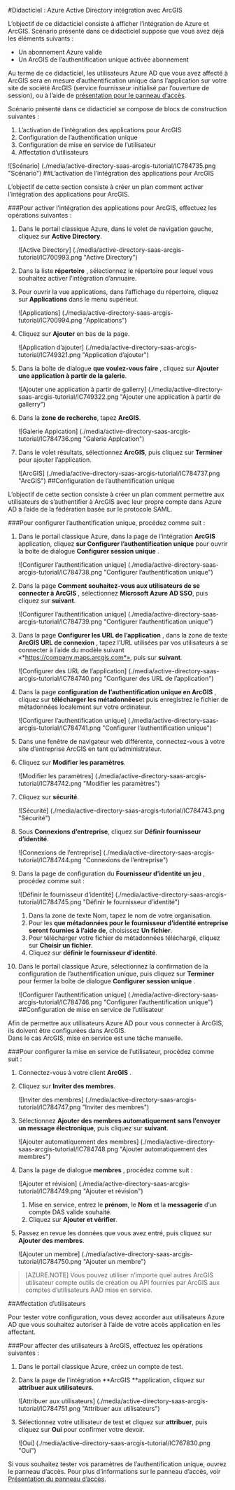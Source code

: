 <properties 
    pageTitle="Didacticiel : Azure Active Directory intégration avec ArcGIS | Microsoft Azure" 
    description="Découvrez comment utiliser ArcGIS avec Azure Active Directory pour activer l’authentification unique, la mise en service automatisé et bien plus encore !" 
    services="active-directory" 
    authors="jeevansd"  
    documentationCenter="na" 
    manager="femila"/>
<tags 
    ms.service="active-directory" 
    ms.devlang="na" 
    ms.topic="article" 
    ms.tgt_pltfrm="na" 
    ms.workload="identity" 
    ms.date="09/29/2016" 
    ms.author="jeedes" />

#<a name="tutorial-azure-active-directory-integration-with-arcgis"></a>Didacticiel : Azure Active Directory intégration avec ArcGIS

L’objectif de ce didacticiel consiste à afficher l’intégration de Azure et ArcGIS. Scénario présenté dans ce didacticiel suppose que vous avez déjà les éléments suivants :

-   Un abonnement Azure valide
-   Un ArcGIS de l’authentification unique activée abonnement

Au terme de ce didacticiel, les utilisateurs Azure AD que vous avez affecté à ArcGIS sera en mesure d’authentification unique dans l’application sur votre site de société ArcGIS (service fournisseur initialisé par l’ouverture de session), ou à l’aide de [présentation pour le panneau d’accès](active-directory-saas-access-panel-introduction.md).

Scénario présenté dans ce didacticiel se compose de blocs de construction suivantes :

1.  L’activation de l’intégration des applications pour ArcGIS
2.  Configuration de l’authentification unique
3.  Configuration de mise en service de l’utilisateur
4.  Affectation d’utilisateurs

![Scénario] (./media/active-directory-saas-arcgis-tutorial/IC784735.png "Scénario")
##<a name="enabling-the-application-integration-for-arcgis"></a>L’activation de l’intégration des applications pour ArcGIS

L’objectif de cette section consiste à créer un plan comment activer l’intégration des applications pour ArcGIS.

###<a name="to-enable-the-application-integration-for-arcgis-perform-the-following-steps"></a>Pour activer l’intégration des applications pour ArcGIS, effectuez les opérations suivantes :

1.  Dans le portail classique Azure, dans le volet de navigation gauche, cliquez sur **Active Directory**.

    ![Active Directory] (./media/active-directory-saas-arcgis-tutorial/IC700993.png "Active Directory")

2.  Dans la liste **répertoire** , sélectionnez le répertoire pour lequel vous souhaitez activer l’intégration d’annuaire.

3.  Pour ouvrir la vue applications, dans l’affichage du répertoire, cliquez sur **Applications** dans le menu supérieur.

    ![Applications] (./media/active-directory-saas-arcgis-tutorial/IC700994.png "Applications")

4.  Cliquez sur **Ajouter** en bas de la page.

    ![Application d’ajouter] (./media/active-directory-saas-arcgis-tutorial/IC749321.png "Application d’ajouter")

5.  Dans la boîte de dialogue **que voulez-vous faire** , cliquez sur **Ajouter une application à partir de la galerie**.

    ![Ajouter une application à partir de gallerry] (./media/active-directory-saas-arcgis-tutorial/IC749322.png "Ajouter une application à partir de gallerry")

6.  Dans la **zone de recherche**, tapez **ArcGIS**.

    ![Galerie Applcation] (./media/active-directory-saas-arcgis-tutorial/IC784736.png "Galerie Applcation")

7.  Dans le volet résultats, sélectionnez **ArcGIS**, puis cliquez sur **Terminer** pour ajouter l’application.

    ![ArcGIS] (./media/active-directory-saas-arcgis-tutorial/IC784737.png "ArcGIS")
##<a name="configuring-single-sign-on"></a>Configuration de l’authentification unique

L’objectif de cette section consiste à créer un plan comment permettre aux utilisateurs de s’authentifier à ArcGIS avec leur propre compte dans Azure AD à l’aide de la fédération basée sur le protocole SAML.

###<a name="to-configure-single-sign-on-perform-the-following-steps"></a>Pour configurer l’authentification unique, procédez comme suit :

1.  Dans le portail classique Azure, dans la page de l’intégration **ArcGIS** application, cliquez **sur Configurer l’authentification unique** pour ouvrir la boîte de dialogue **Configurer session unique** .

    ![Configurer l’authentification unique] (./media/active-directory-saas-arcgis-tutorial/IC784738.png "Configurer l’authentification unique")

2.  Dans la page **Comment souhaitez-vous aux utilisateurs de se connecter à ArcGIS** , sélectionnez **Microsoft Azure AD SSO**, puis cliquez sur **suivant**.

    ![Configurer l’authentification unique] (./media/active-directory-saas-arcgis-tutorial/IC784739.png "Configurer l’authentification unique")

3.  Dans la page **Configurer les URL de l’application** , dans la zone de texte **ArcGIS URL de connexion** , tapez l’URL utilisées par vos utilisateurs à se connecter à l’aide du modèle suivant «*https://company.maps.arcgis.com*», puis sur **suivant**.

    ![Configurer des URL de l’application] (./media/active-directory-saas-arcgis-tutorial/IC784740.png "Configurer des URL de l’application")

4.  Dans la page **configuration de l’authentification unique en ArcGIS** , cliquez sur **télécharger les métadonnées**et puis enregistrez le fichier de métadonnées localement sur votre ordinateur.

    ![Configurer l’authentification unique] (./media/active-directory-saas-arcgis-tutorial/IC784741.png "Configurer l’authentification unique")

5.  Dans une fenêtre de navigateur web différente, connectez-vous à votre site d’entreprise ArcGIS en tant qu’administrateur.

6.  Cliquez sur **Modifier les paramètres**.

    ![Modifier les paramètres] (./media/active-directory-saas-arcgis-tutorial/IC784742.png "Modifier les paramètres")

7.  Cliquez sur **sécurité**.

    ![Sécurité] (./media/active-directory-saas-arcgis-tutorial/IC784743.png "Sécurité")

8.  Sous **Connexions d’entreprise**, cliquez sur **Définir fournisseur d’identité**.

    ![Connexions de l’entreprise] (./media/active-directory-saas-arcgis-tutorial/IC784744.png "Connexions de l’entreprise")

9.  Dans la page de configuration du **Fournisseur d’identité un jeu** , procédez comme suit :

    ![Définir le fournisseur d’identité] (./media/active-directory-saas-arcgis-tutorial/IC784745.png "Définir le fournisseur d’identité")

    1.  Dans la zone de texte Nom, tapez le nom de votre organisation.
    2.  Pour les **que métadonnées pour le fournisseur d’identité entreprise seront fournies à l’aide de**, choisissez **Un fichier**.
    3.  Pour télécharger votre fichier de métadonnées téléchargé, cliquez sur **Choisir un fichier**.
    4.  Cliquez sur **définir le fournisseur d’identité**.

10. Dans le portail classique Azure, sélectionnez la confirmation de la configuration de l’authentification unique, puis cliquez sur **Terminer** pour fermer la boîte de dialogue **Configurer session unique** .

    ![Configurer l’authentification unique] (./media/active-directory-saas-arcgis-tutorial/IC784746.png "Configurer l’authentification unique")
##<a name="configuring-user-provisioning"></a>Configuration de mise en service de l’utilisateur

Afin de permettre aux utilisateurs Azure AD pour vous connecter à ArcGIS, ils doivent être configurées dans ArcGIS.  
Dans le cas ArcGIS, mise en service est une tâche manuelle.

###<a name="to-configure-user-provisioning-perform-the-following-steps"></a>Pour configurer la mise en service de l’utilisateur, procédez comme suit :

1.  Connectez-vous à votre client **ArcGIS** .

2.  Cliquez sur **Inviter des membres**.

    ![Inviter des membres] (./media/active-directory-saas-arcgis-tutorial/IC784747.png "Inviter des membres")

3.  Sélectionnez **Ajouter des membres automatiquement sans l’envoyer un message électronique**, puis cliquez sur **suivant**.

    ![Ajouter automatiquement des membres] (./media/active-directory-saas-arcgis-tutorial/IC784748.png "Ajouter automatiquement des membres")

4.  Dans la page de dialogue **membres** , procédez comme suit :

    ![Ajouter et révision] (./media/active-directory-saas-arcgis-tutorial/IC784749.png "Ajouter et révision")

    1.  Mise en service, entrez le **prénom**, le **Nom** et la **messagerie** d’un compte DAS valide souhaité.
    2.  Cliquez sur **Ajouter et vérifier**.

5.  Passez en revue les données que vous avez entré, puis cliquez sur **Ajouter des membres**.

    ![Ajouter un membre] (./media/active-directory-saas-arcgis-tutorial/IC784750.png "Ajouter un membre")

>[AZURE.NOTE] Vous pouvez utiliser n’importe quel autres ArcGIS utilisateur compte outils de création ou API fournies par ArcGIS aux comptes d’utilisateurs AAD mise en service.

##<a name="assigning-users"></a>Affectation d’utilisateurs

Pour tester votre configuration, vous devez accorder aux utilisateurs Azure AD que vous souhaitez autoriser à l’aide de votre accès application en les affectant.

###<a name="to-assign-users-to-arcgis-perform-the-following-steps"></a>Pour affecter des utilisateurs à ArcGIS, effectuez les opérations suivantes :

1.  Dans le portail classique Azure, créez un compte de test.

2.  Dans la page de l’intégration **ArcGIS **application, cliquez sur **attribuer aux utilisateurs**.

    ![Attribuer aux utilisateurs] (./media/active-directory-saas-arcgis-tutorial/IC784751.png "Attribuer aux utilisateurs")

3.  Sélectionnez votre utilisateur de test et cliquez sur **attribuer**, puis cliquez sur **Oui** pour confirmer votre devoir.

    ![Oui] (./media/active-directory-saas-arcgis-tutorial/IC767830.png "Oui")

Si vous souhaitez tester vos paramètres de l’authentification unique, ouvrez le panneau d’accès. Pour plus d’informations sur le panneau d’accès, voir [Présentation du panneau d’accès](active-directory-saas-access-panel-introduction.md).
